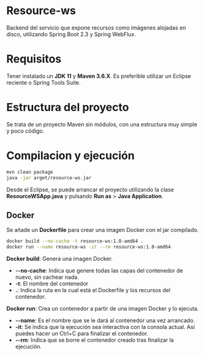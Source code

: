 # Resource-ws
Backend del servicio que expone recursos como imágenes alojadas en disco, utilizando Spring Boot 2.3 y Spring WebFlux.

# Requisitos
Tener instalado un **JDK 11** y **Maven 3.6.X**. Es preferible utilizar un Eclipse reciente o Spring Tools Suite.

# Estructura del proyecto
Se trata de un proyecto Maven sin módulos, con una estructura muy simple y poco código.

# Compilacion y ejecución

```bash
mvn clean package
java -jar arget/resource-ws.jar
```

Desde el Eclipse, se puede arrancar el proyecto utilizando la clase **ResourceWSApp.java** y pulsando **Run as** > **Java Application**.

## Docker

Se añade un **Dockerfile** para crear una imagen Docker con el jar compilado.

```bash
docker build --no-cache -t resource-ws:1.0-amd64 .
docker run --name resource-ws -it --rm resource-ws:1.0-amd64
```

**Docker build**: Genera una imagen Docker.
* **--no-cache**: Indica que genere todas las capas del contenedor de nuevo, sin cachear nada.
* **-t**: El nombre del contenedor
* **.**: Indica la ruta en la cual está el Dockerfile y los recursos del contenedor.

**Docker run**: Crea un contenedor a partir de una imagen Docker y lo ejecuta.
* **--name**: Es el nombre que se le dará al contenedor una vez arrancado.
* **-it**: Se indica que la ejecución sea interactiva con la consola actual. Así puedes hacer un Ctrl+C para finalizar el contenedor.
* **--rm**: Indica que se borre el contenedor creado tras finalizar la ejecución.
